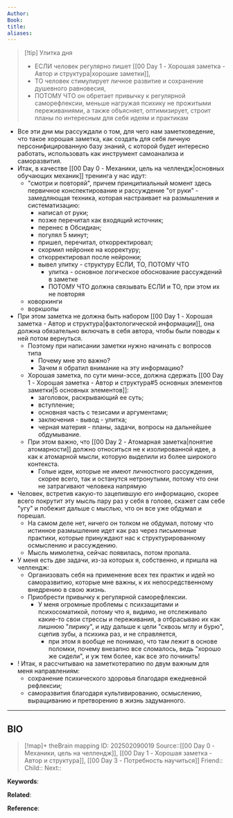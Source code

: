 ```yaml
---
Author: 
Book: 
title: 
aliases:
---
```


> [!tip] Улитка дня
> - ЕСЛИ человек регулярно пишет [[00 Day 1 - Хорошая заметка - Автор и структура|хорошие заметки]],
> - ТО человек стимулирует личное развитие и сохранение душевного равновесия,
> - ПОТОМУ ЧТО он обретает привычку к регулярной саморефлексии, меньше нагружая психику не прожитыми переживаниями, а также объясняет, оптимизирует, строит планы по интересным для себя идеям и практикам

- Все эти дни мы рассуждали о том, для чего нам заметковедение, что такое хорошая заметка, как создать для себя личную персонифицированную базу знаний, с которой будет интересно работать, использовать как инструмент самоанализа и саморазвития.
- Итак, в качестве [[00 Day 0 - Механики, цель на челлендж|основных обучающих механик]] тренинга у нас идут:
	- "смотри и повторяй", причем принципиальный момент здесь первичное конспектирование и рассуждение "от руки" - замедляющая техника, которая настраивает на размышления и систематизацию:
		- написал от руки;
		- позже перечитал как входящий источник;
		- перенес в Обсидиан;
		- погулял 5 минут;
		- пришел, перечитал, откорректировал;
		- скормил нейронке на корректуру;
		- откорректировал после нейронки;
		- вывел улитку - структуру ЕСЛИ, ТО, ПОТОМУ ЧТО
			- улитка - основное логическое обоснование рассуждений в заметке 
			- ПОТОМУ ЧТО должна связывать ЕСЛИ и ТО, при этом их не повторяя
	- коворкинги
	- воркшопы
- При этом заметка не должна быть набором [[00 Day 1 - Хорошая заметка - Автор и структура|фактологической информации]], она должна обязательно включать в себя автора, чтобы были поводы к ней потом вернуться. 
	- Поэтому при написании заметки нужно начинать с вопросов типа
		- Почему мне это важно?
		- Зачем я обратил внимание на эту информацию?
	- Хорошая заметка, по сути мини-эссе, должна сдержать [[00 Day 1 - Хорошая заметка - Автор и структура#5 основных элементов заметки|5 основных элементов]]:
		- заголовок, раскрывающий ее суть;
		- вступление;
		- основная часть с тезисами и аргументами;
		- заключения - вывод - улитка;
		- черная материя - планы, задачи, вопросы на дальнейшее обдумывание.
	- При этом важно, что [[00 Day 2 - Атомарная заметка|понятие атомарности]] должно относиться не к изолированной идее, а как к атомарной мысли, которую выделили из более широкого контекста. 
		- Голые идеи, которые не имеют личностного рассуждения, скорее всего, так и останутся нетронутыми, потому что они не затрагивают человека напрямую
- Человек, встретив какую-то зацепившую его информацию, скорее всего покрутит эту мысль пару раз у себя в голове, скажет сам себе "угу" и побежит дальше с мыслью, что он все уже обдумал и порешал.
	- На самом деле нет, ничего он толком не обдумал, потому что истинное размышление идет как раз через письменные практики, которые принуждают нас к структурированному осмыслению и рассуждению. 
	- Мысль мимолетна, сейчас появилась, потом пропала.
- У меня есть две задачи, из-за которых я, собственно, и пришла на челлендж:
	- Организовать себя на применение всех тех практик и идей но саморазвитию, которые мне важны, к их непосредственному внедрению в свою жизнь. 
	- Приобрести привычку к регулярной саморефлексии. 
		- У меня огромные проблемы с психзащитами и психосоматикой, потому что я, видимо, не отслеживало какие-то свои стрессы и переживания, а отбрасываю их как лишнюю "лирику", и иду дальше к цели "сквозь мглу и бурю", сцепив зубы, а психика раз, и не справляется, 
			- при этом я вообще не понимаю, что там лежит в основе поломки, почему внезапно все сломалось, ведь "хорошо же сидели", и уж тем более, как все это починить!
- ! Итак, я рассчитываю на заметкотерапию по двум важным для меня направлениям:
	- сохранение психического здоровья благодаря ежедневной рефлексии;
	- саморазвития благодаря культивированию, осмыслению, выращиванию и претворению в жизнь задуманного.

***
## BIO
> [!map]+ theBrain mapping
> ID:  202502090019
> Source::[[00 Day 0 - Механики, цель на челлендж]], [[00 Day 1 - Хорошая заметка - Автор и структура]],  [[00 Day 3 - Потребность научиться]]
> Friend::
> Child::
> Next::

**Keywords**:

**Related**:

**Reference**: 